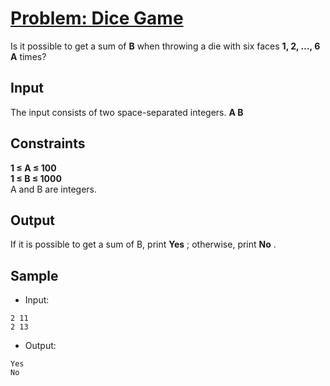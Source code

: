 # [Problem: Dice Game](https://my.newtonschool.co/playground/code/8crnuu7qev5r)

Is it possible to get a sum of **B** when throwing a die with six faces **1, 2, …, 6 A** times?

## Input

The input consists of two space-separated integers.
**A B**

## Constraints

**1 ≤ A ≤ 100** <br>
**1 ≤ B ≤ 1000** <br>
A and B are integers.

## Output


If it is possible to get a sum of B, print **Yes** ; otherwise, print **No** .

## Sample

- Input:
```
2 11
2 13
```

- Output:
```
Yes
No
```
